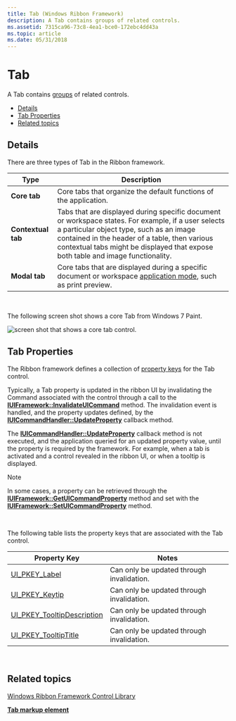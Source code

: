 ```yaml
---
title: Tab (Windows Ribbon Framework)
description: A Tab contains groups of related controls.
ms.assetid: 7315ca96-73c8-4ea1-bce0-172ebc4dd43a
ms.topic: article
ms.date: 05/31/2018
---
```


# Tab

A Tab contains [groups](windowsribbon-controls-group.md) of related controls.

-   [Details](#details)
-   [Tab Properties](#tab-properties)
-   [Related topics](#related-topics)

## Details

There are three types of Tab in the Ribbon framework.



| Type               | Description                                                                                                                                                                                                                                                                         |
|--------------------|-------------------------------------------------------------------------------------------------------------------------------------------------------------------------------------------------------------------------------------------------------------------------------------|
| **Core tab**       | Core tabs that organize the default functions of the application.                                                                                                                                                                                                                   |
| **Contextual tab** | Tabs that are displayed during specific document or workspace states. For example, if a user selects a particular object type, such as an image contained in the header of a table, then various contextual tabs might be displayed that expose both table and image functionality. |
| **Modal tab**      | Core tabs that are displayed during a specific document or workspace [application mode](ribbon-applicationmodes.md), such as print preview.                                                                                                                                        |



 

The following screen shot shows a core Tab from Windows 7 Paint.

![screen shot that shows a core tab control.](images/controls/coretab.png)

## Tab Properties

The Ribbon framework defines a collection of [property keys](windowsribbon-reference-properties.md) for the Tab control.

Typically, a Tab property is updated in the ribbon UI by invalidating the Command associated with the control through a call to the [**IUIFramework::InvalidateUICommand**](/windows/desktop/api/uiribbon/nf-uiribbon-iuiframework-invalidateuicommand) method. The invalidation event is handled, and the property updates defined, by the [**IUICommandHandler::UpdateProperty**](/windows/desktop/api/uiribbon/nf-uiribbon-iuicommandhandler-updateproperty) callback method.

The [**IUICommandHandler::UpdateProperty**](/windows/desktop/api/uiribbon/nf-uiribbon-iuicommandhandler-updateproperty) callback method is not executed, and the application queried for an updated property value, until the property is required by the framework. For example, when a tab is activated and a control revealed in the ribbon UI, or when a tooltip is displayed.

> [!Note]  
> In some cases, a property can be retrieved through the [**IUIFramework::GetUICommandProperty**](/windows/desktop/api/uiribbon/nf-uiribbon-iuiframework-getuicommandproperty) method and set with the [**IUIFramework::SetUICommandProperty**](/windows/desktop/api/uiribbon/nf-uiribbon-iuiframework-setuicommandproperty) method.

 

The following table lists the property keys that are associated with the Tab control.



| Property Key                                                                                     | Notes                                     |
|--------------------------------------------------------------------------------------------------|-------------------------------------------|
| [UI\_PKEY\_Label](windowsribbon-reference-properties-uipkey-label.md)                           | Can only be updated through invalidation. |
| [UI\_PKEY\_Keytip](windowsribbon-reference-properties-uipkey-keytip.md)                         | Can only be updated through invalidation. |
| [UI\_PKEY\_TooltipDescription](windowsribbon-reference-properties-uipkey-tooltipdescription.md) | Can only be updated through invalidation. |
| [UI\_PKEY\_TooltipTitle](windowsribbon-reference-properties-uipkey-tooltiptitle.md)             | Can only be updated through invalidation. |



 

## Related topics

<dl> <dt>

[Windows Ribbon Framework Control Library](windowsribbon-controls-entry.md)
</dt> <dt>

[**Tab markup element**](windowsribbon-element-tab.md)
</dt> </dl>

 

 
